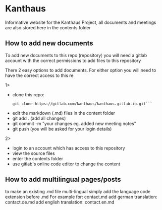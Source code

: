 # Kanthaus

Informative website for the Kanthaus Project, all documents and meetings are also stored here in the contents folder

## How to add new documents
To add new documents to this repo (repository) you will need a gitlab account with the correct permissions to add files to this repository

There 2 easy options to add documents.
For either option you will need to have the correct access to this re

1>
- clone this repo:
  ```
  git clone https://gitlab.com/kanthaus/kanthaus.gitlab.io.git```
- edit the markdown (.md) files in the content folder
- git add . (add all changes)
- git commit -m "your changes eg. added new meeting notes"
- git push (you will be asked for your login details)

2>
- login to an account which has access to this repository
- view the source files
- enter the contents folder
- use gitlab's online code editor to change the content

## How to add multilingual pages/posts
to make an existing .md file multi-lingual simply add the language code extension before .md
For example for:
contact.md
add german translation:
contact.de.md
add english translation:
contact.en.md

